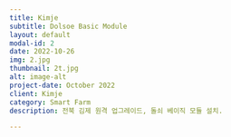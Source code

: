 ```yaml
---
title: Kimje
subtitle: Dolsoe Basic Module
layout: default
modal-id: 2
date: 2022-10-26
img: 2.jpg
thumbnail: 2t.jpg
alt: image-alt
project-date: October 2022
client: Kimje
category: Smart Farm
description: 전북 김제 원격 업그레이드, 돌쇠 베이직 모듈 설치.

---
```

